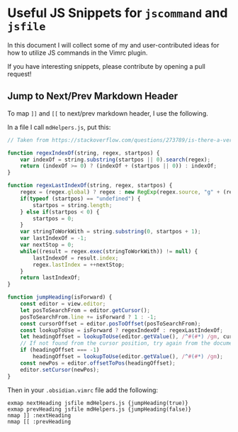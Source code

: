 # Useful JS Snippets for `jscommand` and `jsfile`

In this document I will collect some of my and user-contributed ideas for how to utilize JS commands in the Vimrc plugin.

If you have interesting snippets, please contribute by opening a pull request!


## Jump to Next/Prev Markdown Header

To map `]]` and `[[` to next/prev markdown header, I use the following.

In a file I call `mdHelpers.js`, put this:

```js
// Taken from https://stackoverflow.com/questions/273789/is-there-a-version-of-javascripts-string-indexof-that-allows-for-regular-expr

function regexIndexOf(string, regex, startpos) {
    var indexOf = string.substring(startpos || 0).search(regex);
    return (indexOf >= 0) ? (indexOf + (startpos || 0)) : indexOf;
}

function regexLastIndexOf(string, regex, startpos) {
    regex = (regex.global) ? regex : new RegExp(regex.source, "g" + (regex.ignoreCase ? "i" : "") + (regex.multiLine ? "m" : ""));
    if(typeof (startpos) == "undefined") {
        startpos = string.length;
    } else if(startpos < 0) {
        startpos = 0;
    }
    var stringToWorkWith = string.substring(0, startpos + 1);
    var lastIndexOf = -1;
    var nextStop = 0;
    while((result = regex.exec(stringToWorkWith)) != null) {
        lastIndexOf = result.index;
        regex.lastIndex = ++nextStop;
    }
    return lastIndexOf;
}

function jumpHeading(isForward) {
	const editor = view.editor;
	let posToSearchFrom = editor.getCursor();
	posToSearchFrom.line += isForward ? 1 : -1;
	const cursorOffset = editor.posToOffset(posToSearchFrom);
	const lookupToUse = isForward ? regexIndexOf : regexLastIndexOf;
	let headingOffset = lookupToUse(editor.getValue(), /^#(#*) /gm, cursorOffset);
	// If not found from the cursor position, try again from the document beginning (or reverse beginning)
	if (headingOffset === -1)
		headingOffset = lookupToUse(editor.getValue(), /^#(#*) /gm);
	const newPos = editor.offsetToPos(headingOffset);
	editor.setCursor(newPos);
}
```

Then in your `.obsidian.vimrc` file add the following:

```
exmap nextHeading jsfile mdHelpers.js {jumpHeading(true)}
exmap prevHeading jsfile mdHelpers.js {jumpHeading(false)}
nmap ]] :nextHeading
nmap [[ :prevHeading
```
